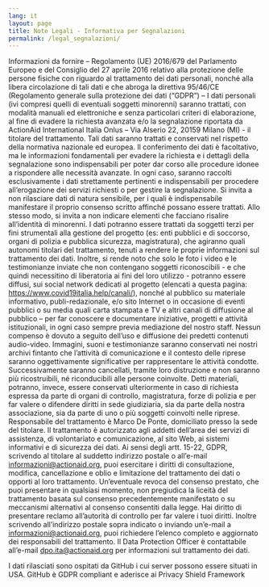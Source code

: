 ```yaml
---
lang: it
layout: page
title: Note Legali - Informativa per Segnalazioni
permalink: /legal_segnalazioni/
---
```


Informazioni da fornire – Regolamento (UE) 2016/679 del Parlamento Europeo e del Consiglio del 27 aprile 2016 relativo alla protezione delle persone fisiche con riguardo al trattamento dei dati personali, nonché alla libera circolazione di tali dati e che abroga la direttiva 95/46/CE (Regolamento generale sulla protezione dei dati (“GDPR”) –
I dati personali (ivi compresi quelli di eventuali soggetti minorenni) saranno trattati, con modalità manuali ed elettroniche e senza particolari criteri di elaborazione, al fine di evadere la richiesta avanzata e/o la segnalazione riportata da ActionAid International Italia Onlus – Via Alserio 22, 20159 Milano (MI) - il titolare del trattamento. Tali dati saranno trattati e conservati nel rispetto della normativa nazionale ed europea. Il conferimento dei dati è facoltativo, ma le informazioni fondamentali per evadere la richiesta e i dettagli della segnalazione sono indispensabili per poter dar corso alle procedure idonee a rispondere alle necessità avanzate. In ogni caso, saranno raccolti esclusivamente i dati strettamente pertinenti e indispensabili per procedere all’erogazione dei servizi richiesti o per gestire la segnalazione. Si invita a non rilasciare dati di natura sensibile, per i quali è indispensabile manifestare il proprio consenso scritto affinché possano essere trattati. Allo stesso modo, si invita a non indicare elementi che facciano risalire all’identità di minorenni. I dati potranno essere trattati da soggetti terzi per fini strumentali alla gestione del progetto (es: enti pubblici e di soccorso, organi di polizia e pubblica sicurezza, magistratura), che agiranno quali autonomi titolari del trattamento, tenuti a rendere le proprie informazioni sul trattamento dei dati. Inoltre, si rende noto che solo le foto i video e le testimonianze inviate che non contengano soggetti riconoscibili - e che quindi necessitino di liberatoria ai fini del loro utilizzo - potranno essere diffusi, sui social network dedicati al progetto (elencati a questa pagina: https://www.covid19italia.help/canali/), nonché al pubblico su materiale informativo, publi-redazionale, e/o sito Internet o in occasione di eventi pubblici o su media quali carta stampata e TV e altri canali di diffusione al pubblico – per far conoscere e documentare iniziative, progetti e attività istituzionali, in ogni caso sempre previa mediazione del nostro staff. Nessun compenso è dovuto a seguito dell’uso e diffusione dei predetti contenuti audio-video. Immagini, suoni e testimonianze saranno conservati nei nostri archivi fintanto che l’attività di comunicazione e il contesto delle riprese saranno oggettivamente significative per rappresentare le attività condotte. Successivamente saranno cancellati, tramite loro distruzione e non saranno più ricostruibili, né riconducibili alle persone coinvolte. Detti materiali, potranno, invece, essere conservati ulteriormente in caso di richiesta espressa da parte di organi di controllo, magistratura, forze di polizia e per far valere o difendere diritti in sede giudiziaria, sia da parte della nostra associazione, sia da parte di uno o più soggetti coinvolti nelle riprese. Responsabile del trattamento è Marco De Ponte, domiciliato presso la sede del titolare. Il trattamento è autorizzato agli addetti dell’area dei servizi di assistenza, di volontariato e comunicazione, al sito Web, ai sistemi informativi e di sicurezza dei dati. Ai sensi degli artt. 15-22, GDPR, scrivendo al titolare al suddetto indirizzo postale o all’e-mail informazioni@actionaid.org, puoi esercitare i diritti di consultazione, modifica, cancellazione e oblio e limitazione del trattamento dei dati o opporti al loro trattamento. Un’eventuale revoca del consenso prestato, che puoi presentare in qualsiasi momento, non pregiudica la liceità del trattamento basata sul consenso precedentemente manifestato o su meccanismi alternativi al consenso consentiti dalla legge. Hai diritto di presentare reclamo all’autorità di controllo per far valere i tuoi diritti. Inoltre scrivendo all’indirizzo postale sopra indicato o inviando un’e-mail a informazioni@actionaid.org, puoi richiedere l’elenco completo e aggiornato dei responsabili del trattamento. Il Data Protection Officer è contattabile all’e-mail dpo.ita@actionaid.org per informazioni sul trattamento dei dati.

I dati rilasciati sono ospitati da GitHub i cui server possono essere situati in USA. GitHub è GDPR compliant e aderisce ai Privacy Shield Framework

